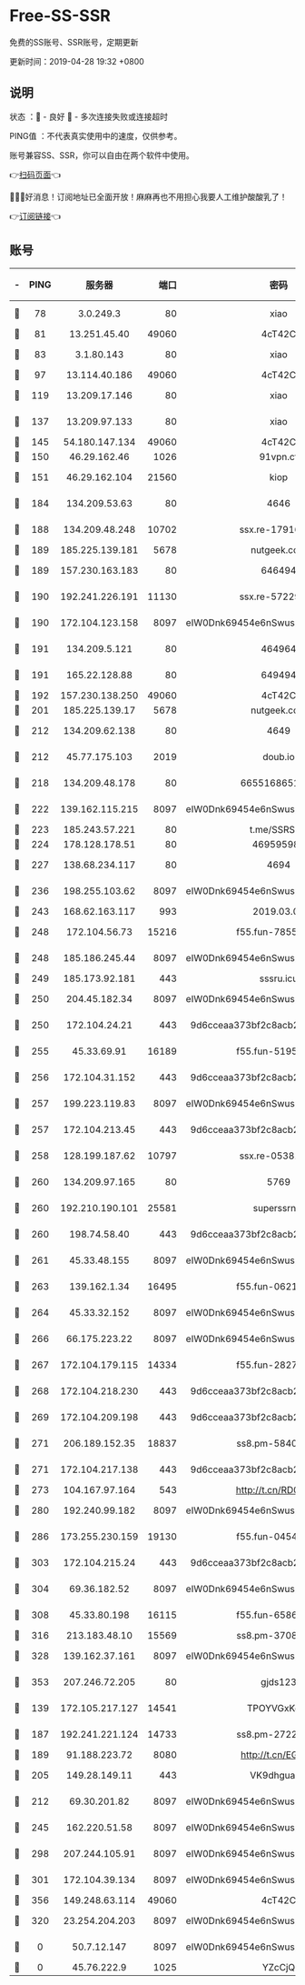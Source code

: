 # Free-SS-SSR

免费的SS账号、SSR账号，定期更新

更新时间：2019-04-28 19:32 +0800

## 说明

状态     ：🙂 - 良好 🙁 - 多次连接失败或连接超时

PING值   ：不代表真实使用中的速度，仅供参考。

账号兼容SS、SSR，你可以自由在两个软件中使用。

👉[扫码页面](https://liesauer.github.io/Free-SS-SSR/)👈

🎉🎉🎉好消息！订阅地址已全面开放！麻麻再也不用担心我要人工维护酸酸乳了！

👉[订阅链接](https://www.liesauer.net/yogurt/subscribe?ACCESS_TOKEN=DAYxR3mMaZAsaqUb)👈

## 账号

|-|PING|服务器|端口|密码|加密方式|区域|
|:----:|:----:|:-----:|-----:|:----:|:----:|:----:|
|🙂|78|3.0.249.3|80|xiao|aes-128-ctr|SG|
|🙂|81|13.251.45.40|49060|4cT42C|chacha20|SG|
|🙂|83|3.1.80.143|80|xiao|aes-128-ctr|SG|
|🙂|97|13.114.40.186|49060|4cT42C|chacha20|JP|
|🙂|119|13.209.17.146|80|xiao|aes-128-ctr|KR|
|🙂|137|13.209.97.133|80|xiao|aes-128-ctr|KR|
|🙂|145|54.180.147.134|49060|4cT42C|chacha20|KR|
|🙂|150|46.29.162.46|1026|91vpn.cf|rc4-md5|RU|
|🙂|151|46.29.162.104|21560|kiop|aes-128-ctr|RU|
|🙂|184|134.209.53.63|80|4646|aes-256-cfb|US|
|🙂|188|134.209.48.248|10702|ssx.re-17916013|aes-256-cfb|US|
|🙂|189|185.225.139.181|5678|nutgeek.com|rc4-md5|US|
|🙂|189|157.230.163.183|80|646494|aes-256-cfb|US|
|🙂|190|192.241.226.191|11130|ssx.re-57229547|aes-256-cfb|US|
|🙂|190|172.104.123.158|8097|eIW0Dnk69454e6nSwuspv9DmS201tQ0D|aes-256-cfb|JP|
|🙂|191|134.209.5.121|80|464964|aes-256-cfb|US|
|🙂|191|165.22.128.88|80|649494|aes-256-cfb|US|
|🙂|192|157.230.138.250|49060|4cT42C|chacha20|US|
|🙂|201|185.225.139.17|5678|nutgeek.com|rc4-md5|US|
|🙂|212|134.209.62.138|80|4649|aes-256-cfb|US|
|🙂|212|45.77.175.103|2019|doub.io|aes-128-ctr|SG|
|🙂|218|134.209.48.178|80|6655168651651|aes-256-cfb|US|
|🙂|222|139.162.115.215|8097|eIW0Dnk69454e6nSwuspv9DmS201tQ0D|aes-256-cfb|JP|
|🙂|223|185.243.57.221|80|t.me/SSRSUB|rc4-md5|US|
|🙂|224|178.128.178.51|80|469595985|chacha20|US|
|🙂|227|138.68.234.117|80|4694|aes-256-cfb|US|
|🙂|236|198.255.103.62|8097|eIW0Dnk69454e6nSwuspv9DmS201tQ0D|aes-256-cfb|US|
|🙂|243|168.62.163.117|993|2019.03.07|rc4-md5|US|
|🙂|248|172.104.56.73|15216|f55.fun-78553697|aes-256-cfb|SG|
|🙂|248|185.186.245.44|8097|eIW0Dnk69454e6nSwuspv9DmS201tQ0D|aes-256-cfb|NL|
|🙂|249|185.173.92.181|443|sssru.icu|rc4-md5|RU|
|🙂|250|204.45.182.34|8097|eIW0Dnk69454e6nSwuspv9DmS201tQ0D|aes-256-cfb|US|
|🙂|250|172.104.24.21|443|9d6cceaa373bf2c8acb22e60b6a58be6|aes-256-cfb|US|
|🙂|255|45.33.69.91|16189|f55.fun-51951404|aes-256-cfb|US|
|🙂|256|172.104.31.152|443|9d6cceaa373bf2c8acb22e60b6a58be6|aes-256-cfb|US|
|🙂|257|199.223.119.83|8097|eIW0Dnk69454e6nSwuspv9DmS201tQ0D|aes-256-cfb|US|
|🙂|257|172.104.213.45|443|9d6cceaa373bf2c8acb22e60b6a58be6|aes-256-cfb|US|
|🙂|258|128.199.187.62|10797|ssx.re-05381700|aes-256-cfb|SG|
|🙂|260|134.209.97.165|80|5769|aes-256-cfb|SG|
|🙂|260|192.210.190.101|25581|superssrnet|aes-256-cfb|US|
|🙂|260|198.74.58.40|443|9d6cceaa373bf2c8acb22e60b6a58be6|aes-256-cfb|US|
|🙂|261|45.33.48.155|8097|eIW0Dnk69454e6nSwuspv9DmS201tQ0D|aes-256-cfb|US|
|🙂|263|139.162.1.34|16495|f55.fun-06219244|aes-256-cfb|SG|
|🙂|264|45.33.32.152|8097|eIW0Dnk69454e6nSwuspv9DmS201tQ0D|aes-256-cfb|US|
|🙂|266|66.175.223.22|8097|eIW0Dnk69454e6nSwuspv9DmS201tQ0D|aes-256-cfb|US|
|🙂|267|172.104.179.115|14334|f55.fun-28270904|aes-256-cfb|SG|
|🙂|268|172.104.218.230|443|9d6cceaa373bf2c8acb22e60b6a58be6|aes-256-cfb|US|
|🙂|269|172.104.209.198|443|9d6cceaa373bf2c8acb22e60b6a58be6|aes-256-cfb|US|
|🙂|271|206.189.152.35|18837|ss8.pm-58407359|aes-256-cfb|SG|
|🙂|271|172.104.217.138|443|9d6cceaa373bf2c8acb22e60b6a58be6|aes-256-cfb|US|
|🙂|273|104.167.97.164|543|http://t.cn/RD0D7sx|rc4-md5|CA|
|🙂|280|192.240.99.182|8097|eIW0Dnk69454e6nSwuspv9DmS201tQ0D|aes-256-cfb|US|
|🙂|286|173.255.230.159|19130|f55.fun-04544445|aes-256-cfb|US|
|🙂|303|172.104.215.24|443|9d6cceaa373bf2c8acb22e60b6a58be6|aes-256-cfb|US|
|🙂|304|69.36.182.52|8097|eIW0Dnk69454e6nSwuspv9DmS201tQ0D|aes-256-cfb|US|
|🙂|308|45.33.80.198|16115|f55.fun-65862751|aes-256-cfb|US|
|🙂|316|213.183.48.10|15569|ss8.pm-37086887|rc4-md5|RU|
|🙂|328|139.162.37.161|8097|eIW0Dnk69454e6nSwuspv9DmS201tQ0D|aes-256-cfb|SG|
|🙂|353|207.246.72.205|80|gjds123|aes-256-cfb|US|
|🙂|139|172.105.217.127|14541|TPOYVGxKglpi|aes-256-cfb|JP|
|🙂|187|192.241.221.124|14733|ss8.pm-27229858|aes-256-cfb|US|
|🙂|189|91.188.223.72|8080|http://t.cn/EGJIyrl|rc4-md5|RU|
|🙂|205|149.28.149.11|443|VK9dhgualsL|aes-256-cfb|SG|
|🙂|212|69.30.201.82|8097|eIW0Dnk69454e6nSwuspv9DmS201tQ0D|aes-256-cfb|US|
|🙂|245|162.220.51.58|8097|eIW0Dnk69454e6nSwuspv9DmS201tQ0D|aes-256-cfb|US|
|🙂|298|207.244.105.91|8097|eIW0Dnk69454e6nSwuspv9DmS201tQ0D|aes-256-cfb|US|
|🙂|301|172.104.39.134|8097|eIW0Dnk69454e6nSwuspv9DmS201tQ0D|aes-256-cfb|SG|
|🙂|356|149.248.63.114|49060|4cT42C|chacha20|CA|
|🙁|320|23.254.204.203|8097|eIW0Dnk69454e6nSwuspv9DmS201tQ0D|aes-256-cfb|US|
|🙁|0|50.7.12.147|8097|eIW0Dnk69454e6nSwuspv9DmS201tQ0D|aes-256-cfb|BR|
|🙁|0|45.76.222.9|1025|YZcCjQ|rc4-md5|JP|
